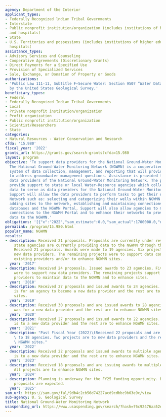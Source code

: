 ```yaml
---
agency: Department of the Interior
applicant_types:
- Federally Recognized lndian Tribal Governments
- Interstate
- Public nonprofit institution/organization (includes institutions of higher education
  and hospitals)
- State
- U.S. Territories and possessions (includes institutions of higher education and
  hospitals)
assistance_types:
- Advisory Services and Counseling
- Cooperative Agreements (Discretionary Grants)
- Direct Payments for a Specified Use
- Provision of Specialized Services
- Sale, Exchange, or Donation of Property or Goods
authorizations:
- 'Public Law 111-11, Subtitle F—Secure Water: Section 9507 “Water Data Enhancement
  by the United States Geological Survey.'
beneficiary_types:
- Federal
- Federally Recognized Indian Tribal Governments
- Local
- Private nonprofit institution/organization
- Profit organization
- Public nonprofit institution/organization
- Scientist/Researchers
- State
categories:
- Natural Resources - Water Conservation and Research
cfda: '15.980'
fiscal_year: '2022'
grants_url: https://grants.gov/search-grants?cfda=15.980
layout: program
objective: 'To support data providers for the National Ground-Water Monitoring Network.
  The National Ground-Water Monitoring Network (NGWMN) is a cooperative, integrated
  system of data collection, management, and reporting that will provide data needed
  to address groundwater management questions. Assistance is provided to new and existing
  data providers of the National Ground-Water Monitoring Network. The program will
  provide support to state or local Water-Resource agencies which collect groundwater
  data to serve as data providers for the National Ground-Water Monitoring Network.
  Support will allow the data providers to perform tasks to get their data into the
  Network such as: selecting and categorizing their wells within NGWMN specifications,
  adding sites to the network, establishing and maintaining connections between their
  databases and the NGWMN Portal. Support will also allow agencies to maintain their
  connections to the NGWMN Portal and to enhance their networks to provide better
  data to the NGWMN.'
obligations: '[{"x":"2022","sam_estimate":0.0,"sam_actual":1700000.0,"usa_spending_actual":1202172.79},{"x":"2023","sam_estimate":0.0,"sam_actual":1505591.0,"usa_spending_actual":1346390.08},{"x":"2024","sam_estimate":1000000.0,"sam_actual":0.0,"usa_spending_actual":139329.43}]'
permalink: /program/15.980.html
popular_name: NGWMN
results:
- description: Received 21 proposals. Proposals are currently under review. Twenty-three
    state agencies are currently providing data to the NGWMN through this program.
    Received 21 proposals. Awards were made to 19 agencies. Six projects were to support
    new data providers. The remaining projects were to support data connections for
    existing providers and/or to enhance NGWMN sites.
  year: '2017'
- description: Received 24 proposals. Issued awards to 23 agencies. Five projects
    were to support new data providers. The remaining projects support existing data
    providers to maintain data to the NGWMN and to enhance sites.
  year: '2018'
- description: Received 27 proposals and issued awards to 24 agencies. One project
    is for an agency to become a new data provider and the rest are to enhance NGWMN
    sites.
  year: '2019'
- description: Received 30 proposals and are issued awards to 28 agencies. One project
    was for a new data provider and the rest are to enhance NGWMN sites.
  year: '2020'
- description: Received 27 proposals and issued awards to 22 agencies. One project
    is to a new data provider and the rest are to enhance NGWMN sites.
  year: '2021'
- description: "Past Fiscal Year (2022)\tReceived 22 proposals and are issuing awards\
    \ to 18 agencies. Two projects are to new data providers and the rest are to enhance\
    \ NGWMN sites."
  year: '2022'
- description: Received 22 proposals and issued awards to multiple agencies. One project
    is to a new data provider and the rest are to enhance NGWMN sites.
  year: '2023'
- description: Received 18 proposals and are issuing awards to multiple agencies.
    All projects are to enhance NGWMN sites.
  year: '2024'
- description: Planning is underway for the FY25 funding opportunity. Between 20-30
    proposals are expected.
  year: '2025'
sam_url: https://sam.gov/fal/9db4c2cb56d74227acd9cdbbc9b63e9c/view
sub-agency: U. S. Geological Survey
title: National Ground-Water Monitoring Network
usaspending_url: https://www.usaspending.gov/search/?hash=76c92476aa52d464f53cbd73b9eae034
---
```

